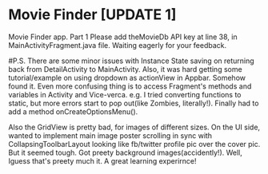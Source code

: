 # Movie Finder [UPDATE 1]
Movie Finder app. Part 1
Please add theMovieDb API key at line 38, in MainActivityFragment.java file.
Waiting eagerly for your feedback. 

#P.S. 
There are some minor issues with Instance State saving on returning back from DetailActivity to MainActivity. Also, it was hard getting some tutorial/example on using dropdown as actionView in Appbar. Somehow found it. Even more confusing thing is to access Fragment's methods and variables in Activity and Vice-verca. e.g. I tried converting functions to static, but more errors start to pop out(like Zombies, literally!).  Finally had to add a method onCreateOptionsMenu(). 

Also the GridView is pretty bad, for images of different sizes. On the UI side, wanted to implement main image poster scrolling in sync with CollapsingToolbarLayout looking like fb/twitter profile pic over the cover pic. But it seemed tough. Got preety background images(accidently!). Well, Iguess that's preety much it. A great learning experirnce! 
